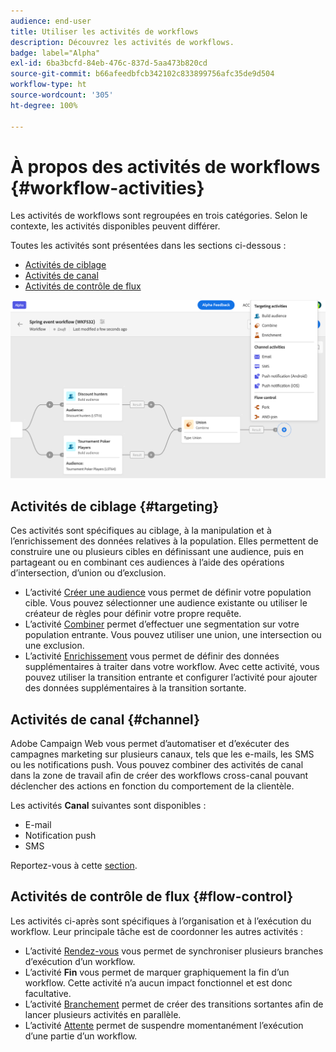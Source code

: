 ```yaml
---
audience: end-user
title: Utiliser les activités de workflows
description: Découvrez les activités de workflows.
badge: label="Alpha"
exl-id: 6ba3bcfd-84eb-476c-837d-5aa473b820cd
source-git-commit: b66afeedbfcb342102c833899756afc35de9d504
workflow-type: ht
source-wordcount: '305'
ht-degree: 100%

---
```



# À propos des activités de workflows {#workflow-activities}

Les activités de workflows sont regroupées en trois catégories. Selon le contexte, les activités disponibles peuvent différer.

Toutes les activités sont présentées dans les sections ci-dessous :

* [Activités de ciblage](#targeting)
* [Activités de canal](#channel)
* [Activités de contrôle de flux](#flow-control)

![](../assets/workflow-activities.png)

## Activités de ciblage {#targeting}

Ces activités sont spécifiques au ciblage, à la manipulation et à l’enrichissement des données relatives à la population. Elles permettent de construire une ou plusieurs cibles en définissant une audience, puis en partageant ou en combinant ces audiences à l’aide des opérations d’intersection, d’union ou d’exclusion.

* L’activité [Créer une audience](build-audience.md) vous permet de définir votre population cible. Vous pouvez sélectionner une audience existante ou utiliser le créateur de règles pour définir votre propre requête.
* L’activité [Combiner](combine.md) permet d’effectuer une segmentation sur votre population entrante. Vous pouvez utiliser une union, une intersection ou une exclusion.
* L’activité [Enrichissement](enrichment.md) vous permet de définir des données supplémentaires à traiter dans votre workflow. Avec cette activité, vous pouvez utiliser la transition entrante et configurer l’activité pour ajouter des données supplémentaires à la transition sortante.

## Activités de canal {#channel}

Adobe Campaign Web vous permet d’automatiser et d’exécuter des campagnes marketing sur plusieurs canaux, tels que les e-mails, les SMS ou les notifications push. Vous pouvez combiner des activités de canal dans la zone de travail afin de créer des workflows cross-canal pouvant déclencher des actions en fonction du comportement de la clientèle.

Les activités **Canal** suivantes sont disponibles :

* E-mail
* Notification push
* SMS

Reportez-vous à cette [section](enrichment.md).

## Activités de contrôle de flux {#flow-control}

Les activités ci-après sont spécifiques à l’organisation et à l’exécution du workflow. Leur principale tâche est de coordonner les autres activités :

* L’activité [Rendez-vous](and-join.md) vous permet de synchroniser plusieurs branches d’exécution d’un workflow.
* L’activité **Fin** vous permet de marquer graphiquement la fin d’un workflow. Cette activité n’a aucun impact fonctionnel et est donc facultative.
* L’activité [Branchement](fork.md) permet de créer des transitions sortantes afin de lancer plusieurs activités en parallèle.
* L’activité [Attente](wait.md) permet de suspendre momentanément l’exécution d’une partie d’un workflow.

<!--
## Data management activities {#data-management}

overview: what they're used for
which use case you can perform with them

list available activites + short description + ref to section
-->

